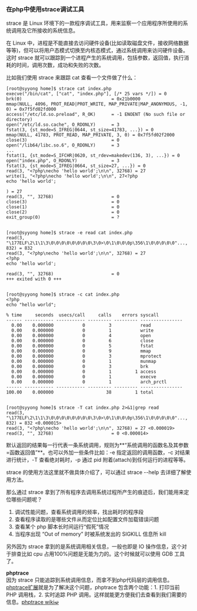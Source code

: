 ### 在php中使用strace调试工具

strace 是 Linux 环境下的一款程序调试工具，用来监察一个应用程序所使用的系统调用及它所接收的系统信息。

在 Linux 中，进程是不能直接去访问硬件设备(比如读取磁盘文件，接收网络数据等等)，但可以将用户态模式切换至内核态模式，通过系统调用来访问硬件设备。这时 strace 就可以跟踪到一个进程产生的系统调用，包括参数，返回值，执行消耗的时间，调用次数，成功和失败的次数。

比如我们使用 strace 来跟踪 cat 查看一个文件做了什么：

    [root@syyong home]$ strace cat index.php
    execve("/bin/cat", ["cat", "index.php"], [/* 25 vars */]) = 0
    brk(0)                                  = 0x21b0000
    mmap(NULL, 4096, PROT_READ|PROT_WRITE, MAP_PRIVATE|MAP_ANONYMOUS, -1, 0) = 0x7f5fd02fd000
    access("/etc/ld.so.preload", R_OK)      = -1 ENOENT (No such file or directory)
    open("/etc/ld.so.cache", O_RDONLY)      = 3
    fstat(3, {st_mode=S_IFREG|0644, st_size=41783, ...}) = 0
    mmap(NULL, 41783, PROT_READ, MAP_PRIVATE, 3, 0) = 0x7f5fd02f2000
    close(3)                                = 0
    open("/lib64/libc.so.6", O_RDONLY)      = 3
    ...                               
    fstat(1, {st_mode=S_IFCHR|0620, st_rdev=makedev(136, 3), ...}) = 0
    open("index.php", O_RDONLY)             = 3
    fstat(3, {st_mode=S_IFREG|0664, st_size=27, ...}) = 0
    read(3, "<?php\necho 'hello world';\n\n", 32768) = 27
    write(1, "<?php\necho 'hello world';\n\n", 27<?php
    echo 'hello world';
    
    ) = 27
    read(3, "", 32768)                      = 0
    close(3)                                = 0
    close(1)                                = 0
    close(2)                                = 0
    exit_group(0)                           = ?
    

    [root@syyong home]$ strace -e read cat index.php
    read(3, "\177ELF\2\1\1\3\0\0\0\0\0\0\0\0\3\0>\0\1\0\0\0p\356\1\0\0\0\0\0"..., 832) = 832
    read(3, "<?php\necho 'hello world';\n\n", 32768) = 27
    <?php
    echo 'hello world';
    
    read(3, "", 32768)                      = 0
    +++ exited with 0 +++
    

    [root@syyong home]$ strace -c cat index.php
    <?php
    echo "hello world";
    
    % time     seconds  usecs/call     calls    errors syscall
    ------ ----------- ----------- --------- --------- ----------------
      0.00    0.000000           0         3           read
      0.00    0.000000           0         1           write
      0.00    0.000000           0         4           open
      0.00    0.000000           0         6           close
      0.00    0.000000           0         5           fstat
      0.00    0.000000           0         9           mmap
      0.00    0.000000           0         3           mprotect
      0.00    0.000000           0         1           munmap
      0.00    0.000000           0         3           brk
      0.00    0.000000           0         1         1 access
      0.00    0.000000           0         1           execve
      0.00    0.000000           0         1           arch_prctl
    ------ ----------- ----------- --------- --------- ----------------
    100.00    0.000000                    38         1 total
    

    [root@syyong home]$ strace -T cat index.php 2>&1|grep read      
    read(3, "\177ELF\2\1\1\3\0\0\0\0\0\0\0\0\3\0>\0\1\0\0\0p\356\1\0\0\0\0\0"..., 832) = 832 <0.000015>
    read(3, "<?php\necho 'hello world';\n\n", 32768) = 27 <0.000019>
    read(3, "", 32768)                      = 0 <0.000014>
    

默认返回的结果每一行代表一条系统调用，规则为**“系统调用的函数名及其参数=函数返回值”**。也可以外加一些条件比如：-e 指定返回的调用函数，-c 对结果进行统计，-T 查看绝对耗时，-p 通过 pid 附着(attach)到任何运行的进程等等。

strace 的使用方法这里就不做具体介绍了，可以通过 strace --help 去详细了解使用方法。

那么通过 strace 拿到了所有程序去调用系统过程所产生的痕迹后，我们能用来定位哪些问题呢？

1. 调试性能问题，查看系统调用的频率，找出耗时的程序段
1. 查看程序读取的是哪些文件从而定位比如配置文件加载错误问题
1. 查看某个 php 脚本长时间运行“假死”情况
1. 当程序出现 “Out of memory” 时被系统发出的 SIGKILL 信息所 kill

另外因为 strace 拿到的是系统调用相关信息，一般也即是 IO 操作信息，这个对于排查比如 cpu 占用100%问题是无能为力的。这个时候就可以使用 GDB 工具了。

**phptrace**  
因为 strace 只能追踪到系统调用信息，而拿不到php代码层的调用信息。[phptrace扩展][3]就是为了解决这个问题，phptrace 包含两个功能：1. 打印当前 PHP 调用栈，2. 实时追踪 PHP 调用。这样就能更方便我们去查看到我们需要的信息。[phptrace wiki➫][4]


[3]: https://pecl.php.net/package/trace
[4]: https://github.com/Qihoo360/phptrace/wiki